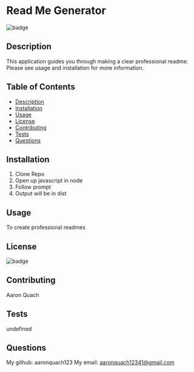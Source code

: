 
  # Read Me Generator
  ![badge](https://img.shields.io/badge/license-Open-blue)

  ## Description 
  This application guides you through making a clear professional readme. Please see usage and installation for more information. 

  ## Table of Contents 
  - [Description](#description)
  - [Installation](#installation)
  - [Usage](#usage)
  - [License](#license)
  - [Contributing](#contributing)
  - [Tests](#tests)
  - [Questions](#questions)

  ## Installation
  1. Clone Repo 
  2. Open up javascript in node
  3. Follow prompt
  4. Output will be in dist

  ## Usage
  To create professional readmes

  ## License
  ![badge](https://img.shields.io/badge/license-Open-blue)

  ## Contributing
  Aaron Quach

  ## Tests
  undefined

  ## Questions
  My github: aaronquach123
  My email: aaronquach12341@gmail.com
